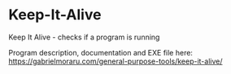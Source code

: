 # Keep-It-Alive
Keep It Alive - checks if a program is running

Program description, documentation and EXE file here: https://gabrielmoraru.com/general-purpose-tools/keep-it-alive/
